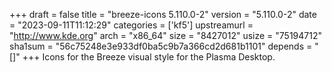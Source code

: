 +++
draft = false
title = "breeze-icons 5.110.0-2"
version = "5.110.0-2"
date = "2023-09-11T11:12:29"
categories = ['kf5']
upstreamurl = "http://www.kde.org"
arch = "x86_64"
size = "8427012"
usize = "75194712"
sha1sum = "56c75248e3e933df0ba5c9b7a366cd2d681b1101"
depends = "[]"
+++
Icons for the Breeze visual style for the Plasma Desktop.